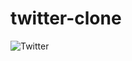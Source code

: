 # twitter-clone
![Twitter](https://github.com/arifszl/twitter-clone/assets/95836858/d0be07e3-2a1a-4ab5-a81b-c391223e66c6)

